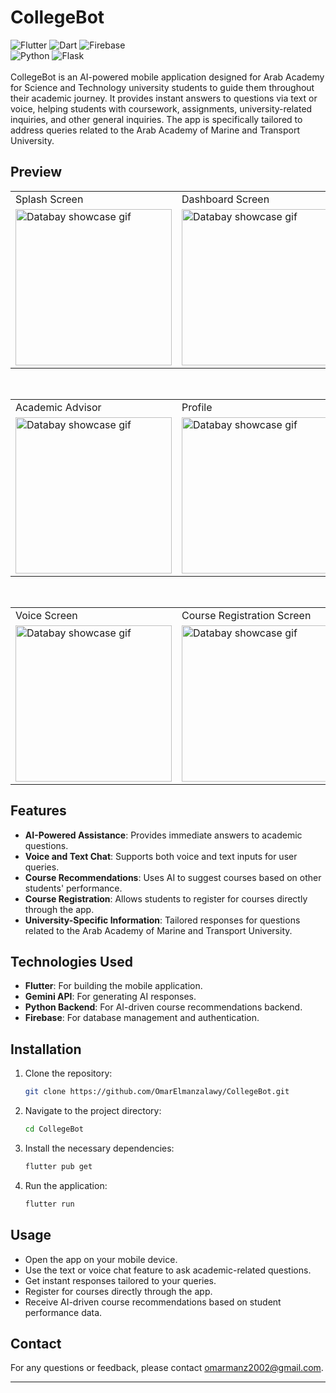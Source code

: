 # CollegeBot 
![Flutter](https://img.shields.io/badge/Flutter-%2302569B.svg?style=for-the-badge&logo=Flutter&logoColor=white) ![Dart](https://img.shields.io/badge/dart-%230175C2.svg?style=for-the-badge&logo=dart&logoColor=white)
 ![Firebase](https://img.shields.io/badge/firebase-a08021?style=for-the-badge&logo=firebase&logoColor=ffcd34) <br> ![Python](https://img.shields.io/badge/python-3670A0?style=for-the-badge&logo=python&logoColor=ffdd54) ![Flask](https://img.shields.io/badge/flask-%23000.svg?style=for-the-badge&logo=flask&logoColor=white) <br><br>
CollegeBot is an AI-powered mobile application designed for Arab Academy for Science and Technology university students to guide them throughout their academic journey. It provides instant answers to questions via text or voice, helping students with coursework, assignments, university-related inquiries, and other general inquiries. The app is specifically tailored to address queries related to the Arab Academy of Marine and Transport University.

## Preview
<!--Another way to add images next to each other
<p float="left">
  <img src="https://github.com/OmarElmanzalawy/preview_videos/blob/24681a6db93216d4ad6e945f174b5495a102f19a/CollegeBot/academic%20advisor.gif" alt="Databay showcase gif" title="Databay showcase gif" width="250"/>
 &nbsp; &nbsp; &nbsp; &nbsp;
 &nbsp; &nbsp; &nbsp; &nbsp;
  <img src="https://github.com/OmarElmanzalawy/preview_videos/blob/24681a6db93216d4ad6e945f174b5495a102f19a/CollegeBot/academic%20advisor.gif" alt="Databay showcase gif" title="Databay showcase gif" width="250"/>
 &nbsp; &nbsp; &nbsp; &nbsp;
 &nbsp; &nbsp; &nbsp; &nbsp;
  <img src="https://github.com/OmarElmanzalawy/preview_videos/blob/24681a6db93216d4ad6e945f174b5495a102f19a/CollegeBot/academic%20advisor.gif" alt="Databay showcase gif" title="Databay showcase gif" width="250"/>
</p> -->

<table>
  <tr>
    <td>Splash Screen</td>
     <td>Dashboard Screen</td>
  </tr>
  <tr>
    <td><img src="https://github.com/OmarElmanzalawy/preview_videos/blob/24681a6db93216d4ad6e945f174b5495a102f19a/CollegeBot/splash_screen.gif" alt="Databay showcase gif" title="Databay showcase gif" width="250"/>
</td>
    <td><img src="https://github.com/OmarElmanzalawy/preview_videos/blob/24681a6db93216d4ad6e945f174b5495a102f19a/CollegeBot/dashboard.gif" alt="Databay showcase gif" title="Databay showcase gif" width="250"/></td>
  </tr>
 </table>
&nbsp; &nbsp; &nbsp; &nbsp;
 &nbsp; &nbsp; &nbsp; &nbsp;
 &nbsp; &nbsp; &nbsp; &nbsp;
 &nbsp; &nbsp; &nbsp; &nbsp;


  <table>
  <tr>
    <td>Academic Advisor</td>
     <td>Profile</td>
  </tr>
  <tr>
    <td><img src="https://github.com/OmarElmanzalawy/preview_videos/blob/24681a6db93216d4ad6e945f174b5495a102f19a/CollegeBot/academic%20advisor.gif" alt="Databay showcase gif" title="Databay showcase gif" width="250"/>
</td>
    <td><img src="https://github.com/OmarElmanzalawy/preview_videos/blob/24681a6db93216d4ad6e945f174b5495a102f19a/CollegeBot/profile.gif" alt="Databay showcase gif" title="Databay showcase gif" width="250"/></td>
  </tr>
 </table>
 
&nbsp; &nbsp; &nbsp; &nbsp;
 &nbsp; &nbsp; &nbsp; &nbsp;
 &nbsp; &nbsp; &nbsp; &nbsp;
 &nbsp; &nbsp; &nbsp; &nbsp;

 
 <table>
  <tr>
    <td>Voice Screen</td>
     <td>Course Registration Screen</td>
  </tr>
  <tr>
    <td><img src="https://github.com/OmarElmanzalawy/preview_videos/blob/24681a6db93216d4ad6e945f174b5495a102f19a/CollegeBot/voice.gif" alt="Databay showcase gif" title="Databay showcase gif" width="250"/>
</td>
    <td><img src="https://github.com/OmarElmanzalawy/preview_videos/blob/24681a6db93216d4ad6e945f174b5495a102f19a/CollegeBot/registration.gif" alt="Databay showcase gif" title="Databay showcase gif" width="250"/></td>
  </tr>
 </table>





## Features

- **AI-Powered Assistance**: Provides immediate answers to academic questions.
- **Voice and Text Chat**: Supports both voice and text inputs for user queries.
- **Course Recommendations**: Uses AI to suggest courses based on other students' performance.
- **Course Registration**: Allows students to register for courses directly through the app.
- **University-Specific Information**: Tailored responses for questions related to the Arab Academy of Marine and Transport University.

## Technologies Used

- **Flutter**: For building the mobile application.
- **Gemini API**: For generating AI responses.
- **Python Backend**: For AI-driven course recommendations backend.
- **Firebase**: For database management and authentication.

## Installation

1. Clone the repository:
    ```bash
    git clone https://github.com/OmarElmanzalawy/CollegeBot.git
    ```
2. Navigate to the project directory:
    ```bash
    cd CollegeBot
    ```
3. Install the necessary dependencies:
    ```bash
    flutter pub get
    ```
4. Run the application:
    ```bash
    flutter run
    ```

## Usage

- Open the app on your mobile device.
- Use the text or voice chat feature to ask academic-related questions.
- Get instant responses tailored to your queries.
- Register for courses directly through the app.
- Receive AI-driven course recommendations based on student performance data.


## Contact

For any questions or feedback, please contact [omarmanz2002@gmail.com](mailto:omarmanz2002@gmail.com).

---
